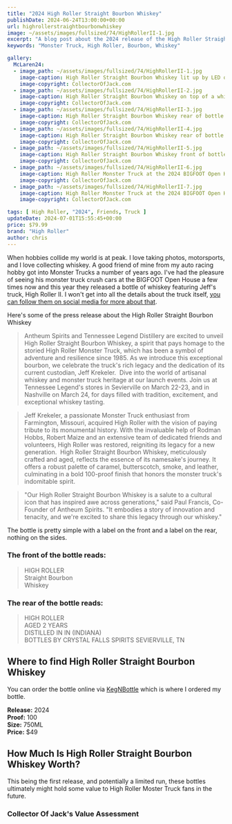 ```yaml
---
title: "2024 High Roller Straight Bourbon Whiskey"
publishDate: 2024-06-24T13:00:00+00:00
url: highrollerstraightbourbonwhiskey
image: ~/assets/images/fullsized/74/HighRollerII-1.jpg
excerpt: "A blog post about the 2024 release of the High Roller Straight Bourbon Whiskey"
keywords: "Monster Truck, High Roller, Bourbon, Whiskey"

gallery:
  McLaren24:
  - image_path: ~/assets/images/fullsized/74/HighRollerII-1.jpg
    image-caption: High Roller Straight Bourbon Whiskey lit up by LED on top of a whiskey barrel
    image-copyright: CollectorOfJack.com
  - image_path: ~/assets/images/fullsized/74/HighRollerII-2.jpg
    image-caption: High Roller Straight Bourbon Whiskey on top of a whiskey barrel
    image-copyright: CollectorOfJack.com
  - image_path: ~/assets/images/fullsized/74/HighRollerII-3.jpg
    image-caption: High Roller Straight Bourbon Whiskey rear of bottle on top of a whiskey barrel
    image-copyright: CollectorOfJack.com
  - image_path: ~/assets/images/fullsized/74/HighRollerII-4.jpg
    image-caption: High Roller Straight Bourbon Whiskey rear of bottle zoomed in label
    image-copyright: CollectorOfJack.com
  - image_path: ~/assets/images/fullsized/74/HighRollerII-5.jpg
    image-caption: High Roller Straight Bourbon Whiskey front of bottle zoomed in label
    image-copyright: CollectorOfJack.com
  - image_path: ~/assets/images/fullsized/74/HighRollerII-6.jpg
    image-caption: High Roller Monster Truck at the 2024 BIGFOOT Open House
    image-copyright: CollectorOfJack.com
  - image_path: ~/assets/images/fullsized/74/HighRollerII-7.jpg
    image-caption: High Roller Monster Truck at the 2024 BIGFOOT Open House crushing cars
    image-copyright: CollectorOfJack.com

tags: [ High Roller, "2024", Friends, Truck ]
updateDate: 2024-07-01T15:55:45+00:00
price: $79.99
brand: "High Roller"
author: chris
---
```

When hobbies collide my world is at peak. I love taking photos, motorsports, and I love collecting whiskey. A good friend of mine from my auto racing hobby got into Monster Trucks a number of years ago. I've had the pleasure of seeing his monster truck crush cars at the BIGFOOT Open House a few times now and this year they released a bottle of whiskey featuring Jeff's truck, High Roller II. I won't get into all the details about the truck itself, [you can follow them on social media for more about that](https://www.facebook.com/HighRollerMonsterTruck).

Here's some of the press release about the High Roller Straight Bourbon Whiskey

> Antheum Spirits and Tennessee Legend Distillery are excited to unveil High Roller Straight Bourbon Whiskey, a spirit that pays homage to the storied High Roller Monster Truck, which has been a symbol of adventure and resilience since 1985. As we introduce this exceptional bourbon, we celebrate the truck's rich legacy and the dedication of its current custodian, Jeff Krekeler.
​
> Dive into the world of artisanal whiskey and monster truck heritage at our launch events. Join us at Tennessee Legend's stores in Sevierville on March 22-23, and in Nashville on March 24, for days filled with tradition, excitement, and exceptional whiskey tasting.

> ​Jeff Krekeler, a passionate Monster Truck enthusiast from Farmington, Missouri, acquired High Roller with the vision of paying tribute to its monumental history. With the invaluable help of Rodman Hobbs, Robert Maize and an extensive team of dedicated friends and volunteers, High Roller was restored, reigniting its legacy for a new generation.
​
> High Roller Straight Bourbon Whiskey, meticulously crafted and aged, reflects the essence of its namesake's journey. It offers a robust palette of caramel, butterscotch, smoke, and leather, culminating in a bold 100-proof finish that honors the monster truck's indomitable spirit.

> "Our High Roller Straight Bourbon Whiskey is a salute to a cultural icon that has inspired awe across generations," said Paul Francis, Co-Founder of Antheum Spirits. "It embodies a story of innovation and tenacity, and we're excited to share this legacy through our whiskey."

The bottle is pretty simple with a label on the front and a label on the rear, nothing on the sides. 

### The front of the bottle reads:
> HIGH ROLLER  
> Straight Bourbon  
> Whiskey  

### The rear of the bottle reads:
> HIGH ROLLER  
> AGED 2 YEARS  
> DISTILLED IN IN (INDIANA)  
> BOTTLES BY CRYSTAL FALLS SPIRITS SEVIERVILLE, TN  

## Where to find High Roller Straight Bourbon Whiskey
You can order the bottle online via [KegNBottle](https://kegnbottle.com/products/copy-of-tennessee-legend-the-high-roller-straight-whiskey-750ml) which is where I ordered my bottle.

**Release:** 2024  
**Proof:** 100  
**Size:** 750ML  
**Price:** $49


## How Much Is High Roller Straight Bourbon Whiskey Worth?
This being the first release, and potentially a limited run, these bottles ultimately might hold some value to High Roller Moster Truck fans in the future.
 
### Collector Of Jack's Value Assessment

